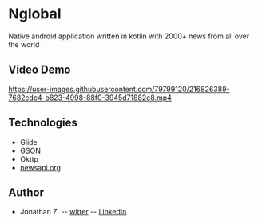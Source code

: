 # Nglobal

Native android application written in kotlin with 2000+ news from all over the world

## Video Demo

https://user-images.githubusercontent.com/79799120/216826389-7682cdc4-b823-4998-88f0-3945d71882e8.mp4

## Technologies

- Glide
- GSON
- Okttp
- [newsapi.org](https://newsapi.org)

## Author

- Jonathan Z. -- [witter](https://twitter.com/JonathanZihind4 ) -- [LinkedIn](https://www.linkedin.com/in/jonathan-z-0a40ab209/ )


